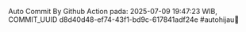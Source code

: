 Auto Commit By Github Action pada: 2025-07-09 19:47:23 WIB, COMMIT_UUID d8d40d48-ef74-43f1-bd9c-617841adf24e #autohijau🗿
